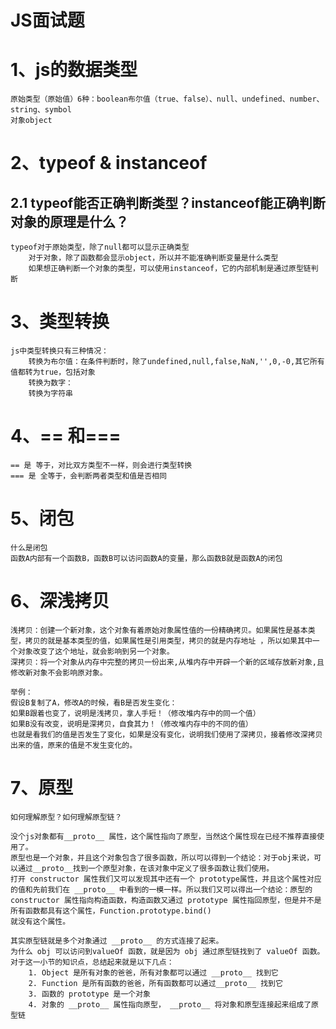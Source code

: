 # JS面试题
# 1、js的数据类型
    原始类型（原始值）6种：boolean布尔值（true、false）、null、undefined、number、string、symbol
    对象object

# 2、typeof & instanceof
## 2.1 typeof能否正确判断类型？instanceof能正确判断对象的原理是什么？

    typeof对于原始类型，除了null都可以显示正确类型
        对于对象，除了函数都会显示object，所以并不能准确判断变量是什么类型
        如果想正确判断一个对象的类型，可以使用instanceof，它的内部机制是通过原型链判断
# 3、类型转换
    js中类型转换只有三种情况：
        转换为布尔值：在条件判断时，除了undefined,null,false,NaN,'',0,-0,其它所有值都转为true，包括对象
        转换为数字：
        转换为字符串
# 4、== 和===
    == 是 等于，对比双方类型不一样，则会进行类型转换
    === 是 全等于，会判断两者类型和值是否相同

# 5、闭包
    什么是闭包
    函数A内部有一个函数B，函数B可以访问函数A的变量，那么函数B就是函数A的闭包

# 6、深浅拷贝
    浅拷贝：创建一个新对象，这个对象有着原始对象属性值的一份精确拷贝。如果属性是基本类型，拷贝的就是基本类型的值，如果属性是引用类型，拷贝的就是内存地址 ，所以如果其中一个对象改变了这个地址，就会影响到另一个对象。
    深拷贝：将一个对象从内存中完整的拷贝一份出来,从堆内存中开辟一个新的区域存放新对象,且修改新对象不会影响原对象。

    举例：
    假设B复制了A，修改A的时候，看B是否发生变化：
    如果B跟着也变了，说明是浅拷贝，拿人手短！（修改堆内存中的同一个值）
    如果B没有改变，说明是深拷贝，自食其力！（修改堆内存中的不同的值）
    也就是看我们的值是否发生了变化，如果是没有变化，说明我们使用了深拷贝，接着修改深拷贝出来的值，原来的值是不发生变化的。

# 7、原型
    如何理解原型？如何理解原型链？

    没个js对象都有__proto__ 属性，这个属性指向了原型，当然这个属性现在已经不推荐直接使用了。
    原型也是一个对象，并且这个对象包含了很多函数，所以可以得到一个结论：对于obj来说，可以通过__proto__找到一个原型对象，在该对象中定义了很多函数让我们使用。
    打开 constructor 属性我们⼜可以发现其中还有⼀个 prototype属性，并且这个属性对应的值和先前我们在 __proto__ 中看到的⼀模⼀样。所以我们⼜可以得出⼀个结论：原型的 constructor 属性指向构造函数，构造函数⼜通过 prototype 属性指回原型，但是并不是所有函数都具有这个属性，Function.prototype.bind()
    就没有这个属性。

    其实原型链就是多个对象通过 __proto__ 的⽅式连接了起来。
    为什么 obj 可以访问到valueOf 函数，就是因为 obj 通过原型链找到了 valueOf 函数。
    对于这⼀⼩节的知识点，总结起来就是以下⼏点：
        1. Object 是所有对象的爸爸，所有对象都可以通过 __proto__ 找到它
        2. Function 是所有函数的爸爸，所有函数都可以通过__proto__ 找到它
        3. 函数的 prototype 是⼀个对象
        4. 对象的 __proto__ 属性指向原型， __proto__ 将对象和原型连接起来组成了原型链

